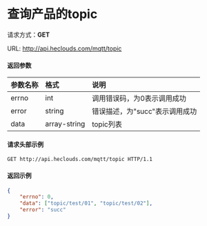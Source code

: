 # 查询产品的topic
请求方式：**GET**

URL: http://api.heclouds.com/mqtt/topic

#### 返回参数
参数名称 | 格式 | 说明
:- | :- | :- 
errno | int | 调用错误码，为0表示调用成功
error | string | 错误描述，为"succ"表示调用成功
data | array-string | topic列表

#### 请求头部示例
```text
GET http://api.heclouds.com/mqtt/topic HTTP/1.1
```

#### 返回示例
```json
{
	"errno": 0,
	"data": ["topic/test/01", "topic/test/02"],
	"error": "succ"
}
```
